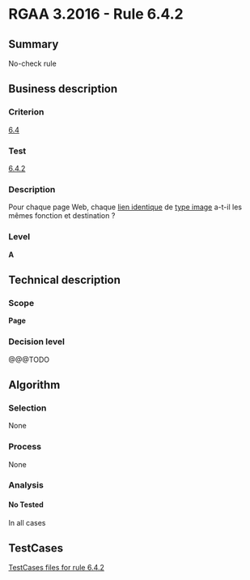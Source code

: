 # RGAA 3.2016 - Rule 6.4.2

## Summary
No-check rule


## Business description

### Criterion
[6.4](http://references.modernisation.gouv.fr/rgaa-accessibilite/criteres.html#crit-6-4)

### Test
[6.4.2](http://references.modernisation.gouv.fr/rgaa-accessibilite/criteres.html#test-6-4-2)

### Description
<div lang="fr">Pour chaque page Web, chaque <a href="http://references.modernisation.gouv.fr/rgaa-accessibilite/glossaire.html#liens-identiques">lien identique</a> de <a href="http://references.modernisation.gouv.fr/rgaa-accessibilite/glossaire.html#lien-image">type image</a> a-t-il les m&#xEA;mes fonction et destination&nbsp;?</div>

### Level
**A**


## Technical description

### Scope
**Page**

### Decision level
@@@TODO


## Algorithm

### Selection
None

### Process
None

### Analysis

#### No Tested
In all cases


##  TestCases

[TestCases files for rule 6.4.2](https://github.com/Asqatasun/Asqatasun/tree/develop/rules/rules-rgaa3.2016/src/test/resources/testcases/rgaa32016/Rgaa32016Rule060402/)


